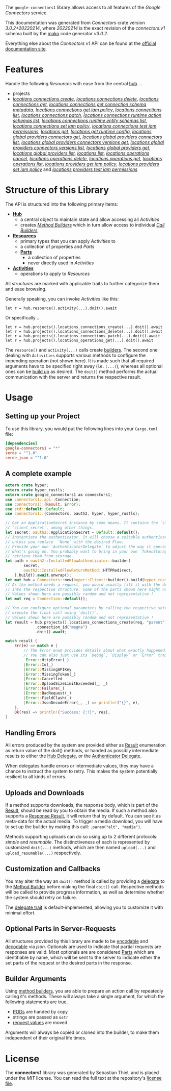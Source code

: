 <!---
DO NOT EDIT !
This file was generated automatically from 'src/mako/api/README.md.mako'
DO NOT EDIT !
-->
The `google-connectors1` library allows access to all features of the *Google Connectors* service.

This documentation was generated from *Connectors* crate version *3.0.2+20220214*, where *20220214* is the exact revision of the *connectors:v1* schema built by the [mako](http://www.makotemplates.org/) code generator *v3.0.2*.

Everything else about the *Connectors* *v1* API can be found at the
[official documentation site](https://cloud.google.com/apigee/docs/api-platform/connectors/about-connectors).
# Features

Handle the following *Resources* with ease from the central [hub](https://docs.rs/google-connectors1/3.0.2+20220214/google_connectors1/Connectors) ... 

* projects
 * [*locations connections create*](https://docs.rs/google-connectors1/3.0.2+20220214/google_connectors1/api::ProjectLocationConnectionCreateCall), [*locations connections delete*](https://docs.rs/google-connectors1/3.0.2+20220214/google_connectors1/api::ProjectLocationConnectionDeleteCall), [*locations connections get*](https://docs.rs/google-connectors1/3.0.2+20220214/google_connectors1/api::ProjectLocationConnectionGetCall), [*locations connections get connection schema metadata*](https://docs.rs/google-connectors1/3.0.2+20220214/google_connectors1/api::ProjectLocationConnectionGetConnectionSchemaMetadataCall), [*locations connections get iam policy*](https://docs.rs/google-connectors1/3.0.2+20220214/google_connectors1/api::ProjectLocationConnectionGetIamPolicyCall), [*locations connections list*](https://docs.rs/google-connectors1/3.0.2+20220214/google_connectors1/api::ProjectLocationConnectionListCall), [*locations connections patch*](https://docs.rs/google-connectors1/3.0.2+20220214/google_connectors1/api::ProjectLocationConnectionPatchCall), [*locations connections runtime action schemas list*](https://docs.rs/google-connectors1/3.0.2+20220214/google_connectors1/api::ProjectLocationConnectionRuntimeActionSchemaListCall), [*locations connections runtime entity schemas list*](https://docs.rs/google-connectors1/3.0.2+20220214/google_connectors1/api::ProjectLocationConnectionRuntimeEntitySchemaListCall), [*locations connections set iam policy*](https://docs.rs/google-connectors1/3.0.2+20220214/google_connectors1/api::ProjectLocationConnectionSetIamPolicyCall), [*locations connections test iam permissions*](https://docs.rs/google-connectors1/3.0.2+20220214/google_connectors1/api::ProjectLocationConnectionTestIamPermissionCall), [*locations get*](https://docs.rs/google-connectors1/3.0.2+20220214/google_connectors1/api::ProjectLocationGetCall), [*locations get runtime config*](https://docs.rs/google-connectors1/3.0.2+20220214/google_connectors1/api::ProjectLocationGetRuntimeConfigCall), [*locations global providers connectors get*](https://docs.rs/google-connectors1/3.0.2+20220214/google_connectors1/api::ProjectLocationGlobalProviderConnectorGetCall), [*locations global providers connectors list*](https://docs.rs/google-connectors1/3.0.2+20220214/google_connectors1/api::ProjectLocationGlobalProviderConnectorListCall), [*locations global providers connectors versions get*](https://docs.rs/google-connectors1/3.0.2+20220214/google_connectors1/api::ProjectLocationGlobalProviderConnectorVersionGetCall), [*locations global providers connectors versions list*](https://docs.rs/google-connectors1/3.0.2+20220214/google_connectors1/api::ProjectLocationGlobalProviderConnectorVersionListCall), [*locations global providers get*](https://docs.rs/google-connectors1/3.0.2+20220214/google_connectors1/api::ProjectLocationGlobalProviderGetCall), [*locations global providers list*](https://docs.rs/google-connectors1/3.0.2+20220214/google_connectors1/api::ProjectLocationGlobalProviderListCall), [*locations list*](https://docs.rs/google-connectors1/3.0.2+20220214/google_connectors1/api::ProjectLocationListCall), [*locations operations cancel*](https://docs.rs/google-connectors1/3.0.2+20220214/google_connectors1/api::ProjectLocationOperationCancelCall), [*locations operations delete*](https://docs.rs/google-connectors1/3.0.2+20220214/google_connectors1/api::ProjectLocationOperationDeleteCall), [*locations operations get*](https://docs.rs/google-connectors1/3.0.2+20220214/google_connectors1/api::ProjectLocationOperationGetCall), [*locations operations list*](https://docs.rs/google-connectors1/3.0.2+20220214/google_connectors1/api::ProjectLocationOperationListCall), [*locations providers get iam policy*](https://docs.rs/google-connectors1/3.0.2+20220214/google_connectors1/api::ProjectLocationProviderGetIamPolicyCall), [*locations providers set iam policy*](https://docs.rs/google-connectors1/3.0.2+20220214/google_connectors1/api::ProjectLocationProviderSetIamPolicyCall) and [*locations providers test iam permissions*](https://docs.rs/google-connectors1/3.0.2+20220214/google_connectors1/api::ProjectLocationProviderTestIamPermissionCall)




# Structure of this Library

The API is structured into the following primary items:

* **[Hub](https://docs.rs/google-connectors1/3.0.2+20220214/google_connectors1/Connectors)**
    * a central object to maintain state and allow accessing all *Activities*
    * creates [*Method Builders*](https://docs.rs/google-connectors1/3.0.2+20220214/google_connectors1/client::MethodsBuilder) which in turn
      allow access to individual [*Call Builders*](https://docs.rs/google-connectors1/3.0.2+20220214/google_connectors1/client::CallBuilder)
* **[Resources](https://docs.rs/google-connectors1/3.0.2+20220214/google_connectors1/client::Resource)**
    * primary types that you can apply *Activities* to
    * a collection of properties and *Parts*
    * **[Parts](https://docs.rs/google-connectors1/3.0.2+20220214/google_connectors1/client::Part)**
        * a collection of properties
        * never directly used in *Activities*
* **[Activities](https://docs.rs/google-connectors1/3.0.2+20220214/google_connectors1/client::CallBuilder)**
    * operations to apply to *Resources*

All *structures* are marked with applicable traits to further categorize them and ease browsing.

Generally speaking, you can invoke *Activities* like this:

```Rust,ignore
let r = hub.resource().activity(...).doit().await
```

Or specifically ...

```ignore
let r = hub.projects().locations_connections_create(...).doit().await
let r = hub.projects().locations_connections_delete(...).doit().await
let r = hub.projects().locations_connections_patch(...).doit().await
let r = hub.projects().locations_operations_get(...).doit().await
```

The `resource()` and `activity(...)` calls create [builders][builder-pattern]. The second one dealing with `Activities` 
supports various methods to configure the impending operation (not shown here). It is made such that all required arguments have to be 
specified right away (i.e. `(...)`), whereas all optional ones can be [build up][builder-pattern] as desired.
The `doit()` method performs the actual communication with the server and returns the respective result.

# Usage

## Setting up your Project

To use this library, you would put the following lines into your `Cargo.toml` file:

```toml
[dependencies]
google-connectors1 = "*"
serde = "^1.0"
serde_json = "^1.0"
```

## A complete example

```Rust
extern crate hyper;
extern crate hyper_rustls;
extern crate google_connectors1 as connectors1;
use connectors1::api::Connection;
use connectors1::{Result, Error};
use std::default::Default;
use connectors1::{Connectors, oauth2, hyper, hyper_rustls};

// Get an ApplicationSecret instance by some means. It contains the `client_id` and 
// `client_secret`, among other things.
let secret: oauth2::ApplicationSecret = Default::default();
// Instantiate the authenticator. It will choose a suitable authentication flow for you, 
// unless you replace  `None` with the desired Flow.
// Provide your own `AuthenticatorDelegate` to adjust the way it operates and get feedback about 
// what's going on. You probably want to bring in your own `TokenStorage` to persist tokens and
// retrieve them from storage.
let auth = oauth2::InstalledFlowAuthenticator::builder(
        secret,
        oauth2::InstalledFlowReturnMethod::HTTPRedirect,
    ).build().await.unwrap();
let mut hub = Connectors::new(hyper::Client::builder().build(hyper_rustls::HttpsConnector::with_native_roots().https_or_http().enable_http1().enable_http2().build()), auth);
// As the method needs a request, you would usually fill it with the desired information
// into the respective structure. Some of the parts shown here might not be applicable !
// Values shown here are possibly random and not representative !
let mut req = Connection::default();

// You can configure optional parameters by calling the respective setters at will, and
// execute the final call using `doit()`.
// Values shown here are possibly random and not representative !
let result = hub.projects().locations_connections_create(req, "parent")
             .connection_id("magna")
             .doit().await;

match result {
    Err(e) => match e {
        // The Error enum provides details about what exactly happened.
        // You can also just use its `Debug`, `Display` or `Error` traits
         Error::HttpError(_)
        |Error::Io(_)
        |Error::MissingAPIKey
        |Error::MissingToken(_)
        |Error::Cancelled
        |Error::UploadSizeLimitExceeded(_, _)
        |Error::Failure(_)
        |Error::BadRequest(_)
        |Error::FieldClash(_)
        |Error::JsonDecodeError(_, _) => println!("{}", e),
    },
    Ok(res) => println!("Success: {:?}", res),
}

```
## Handling Errors

All errors produced by the system are provided either as [Result](https://docs.rs/google-connectors1/3.0.2+20220214/google_connectors1/client::Result) enumeration as return value of
the doit() methods, or handed as possibly intermediate results to either the 
[Hub Delegate](https://docs.rs/google-connectors1/3.0.2+20220214/google_connectors1/client::Delegate), or the [Authenticator Delegate](https://docs.rs/yup-oauth2/*/yup_oauth2/trait.AuthenticatorDelegate.html).

When delegates handle errors or intermediate values, they may have a chance to instruct the system to retry. This 
makes the system potentially resilient to all kinds of errors.

## Uploads and Downloads
If a method supports downloads, the response body, which is part of the [Result](https://docs.rs/google-connectors1/3.0.2+20220214/google_connectors1/client::Result), should be
read by you to obtain the media.
If such a method also supports a [Response Result](https://docs.rs/google-connectors1/3.0.2+20220214/google_connectors1/client::ResponseResult), it will return that by default.
You can see it as meta-data for the actual media. To trigger a media download, you will have to set up the builder by making
this call: `.param("alt", "media")`.

Methods supporting uploads can do so using up to 2 different protocols: 
*simple* and *resumable*. The distinctiveness of each is represented by customized 
`doit(...)` methods, which are then named `upload(...)` and `upload_resumable(...)` respectively.

## Customization and Callbacks

You may alter the way an `doit()` method is called by providing a [delegate](https://docs.rs/google-connectors1/3.0.2+20220214/google_connectors1/client::Delegate) to the 
[Method Builder](https://docs.rs/google-connectors1/3.0.2+20220214/google_connectors1/client::CallBuilder) before making the final `doit()` call. 
Respective methods will be called to provide progress information, as well as determine whether the system should 
retry on failure.

The [delegate trait](https://docs.rs/google-connectors1/3.0.2+20220214/google_connectors1/client::Delegate) is default-implemented, allowing you to customize it with minimal effort.

## Optional Parts in Server-Requests

All structures provided by this library are made to be [encodable](https://docs.rs/google-connectors1/3.0.2+20220214/google_connectors1/client::RequestValue) and 
[decodable](https://docs.rs/google-connectors1/3.0.2+20220214/google_connectors1/client::ResponseResult) via *json*. Optionals are used to indicate that partial requests are responses 
are valid.
Most optionals are are considered [Parts](https://docs.rs/google-connectors1/3.0.2+20220214/google_connectors1/client::Part) which are identifiable by name, which will be sent to 
the server to indicate either the set parts of the request or the desired parts in the response.

## Builder Arguments

Using [method builders](https://docs.rs/google-connectors1/3.0.2+20220214/google_connectors1/client::CallBuilder), you are able to prepare an action call by repeatedly calling it's methods.
These will always take a single argument, for which the following statements are true.

* [PODs][wiki-pod] are handed by copy
* strings are passed as `&str`
* [request values](https://docs.rs/google-connectors1/3.0.2+20220214/google_connectors1/client::RequestValue) are moved

Arguments will always be copied or cloned into the builder, to make them independent of their original life times.

[wiki-pod]: http://en.wikipedia.org/wiki/Plain_old_data_structure
[builder-pattern]: http://en.wikipedia.org/wiki/Builder_pattern
[google-go-api]: https://github.com/google/google-api-go-client

# License
The **connectors1** library was generated by Sebastian Thiel, and is placed 
under the *MIT* license.
You can read the full text at the repository's [license file][repo-license].

[repo-license]: https://github.com/Byron/google-apis-rsblob/main/LICENSE.md
